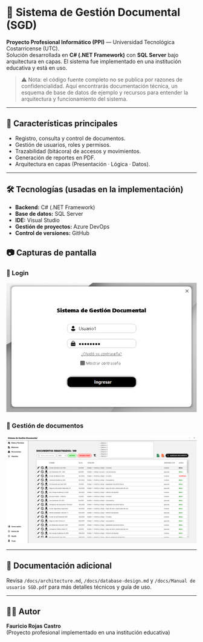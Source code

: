 # 📑 Sistema de Gestión Documental (SGD)

**Proyecto Profesional Informático (PPI)** — Universidad Tecnológica Costarricense (UTC).  
Solución desarrollada en **C# (.NET Framework)** con **SQL Server** bajo arquitectura en capas. El sistema fue implementado en una institución educativa y está en uso.

> ⚠️ Nota: el código fuente completo no se publica por razones de confidencialidad. Aquí encontrarás documentación técnica, un esquema de base de datos de ejemplo y recursos para entender la arquitectura y funcionamiento del sistema.

---

## 🚀 Características principales
- Registro, consulta y control de documentos.  
- Gestión de usuarios, roles y permisos.  
- Trazabilidad (bitácora) de accesos y movimientos.  
- Generación de reportes en PDF.  
- Arquitectura en capas (Presentación · Lógica · Datos).

---

## 🛠 Tecnologías (usadas en la implementación)
- **Backend:** C# (.NET Framework)  
- **Base de datos:** SQL Server  
- **IDE:** Visual Studio  
- **Gestión de proyectos:** Azure DevOps  
- **Control de versiones:** GitHub

## 📷 Capturas de pantalla
### 🔑 Login
![Login](screenshots/login.PNG)

### 📂 Gestión de documentos
![Document List](screenshots/docs.PNG)

---

## 📄 Documentación adicional
Revisa `/docs/architecture.md`, `/docs/database-design.md` y `/docs/Manual de usuario SGD.pdf` para más detalles técnicos y guía de uso.

---

## 👨‍💻 Autor
**Fauricio Rojas Castro**  
(Proyecto profesional implementado en una institución educativa)

